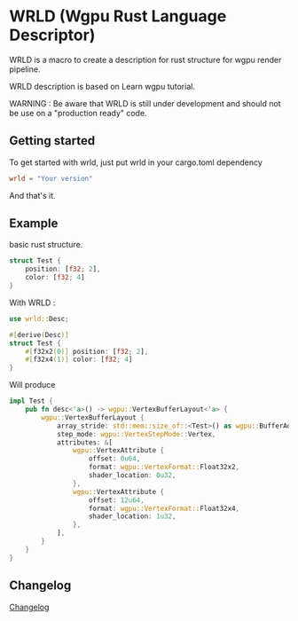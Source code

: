 # WRLD (Wgpu Rust Language Descriptor)

WRLD is a macro to create a description for rust structure for wgpu render pipeline.

WRLD description is based on Learn wgpu tutorial.

WARNING : Be aware that WRLD is still under development and should not be use on a "production ready" code.

## Getting started

To get started with wrld, just put wrld in your cargo.toml dependency
```toml
wrld = "Your version"
```
And that's it.

## Example

basic rust structure.
```rust
struct Test {
    position: [f32; 2],
    color: [f32; 4]
}
```
With WRLD : 
```rust
use wrld::Desc;

#[derive(Desc)]
struct Test {
    #[f32x2(0)] position: [f32; 2],
    #[f32x4(1)] color: [f32; 4]
}
```
Will produce
```rust
impl Test {
    pub fn desc<'a>() -> wgpu::VertexBufferLayout<'a> {
        wgpu::VertexBufferLayout {
            array_stride: std::mem::size_of::<Test>() as wgpu::BufferAddress,
            step_mode: wgpu::VertexStepMode::Vertex,
            attributes: &[
                wgpu::VertexAttribute {
                    offset: 0u64,
                    format: wgpu::VertexFormat::Float32x2,
                    shader_location: 0u32,
                },
                wgpu::VertexAttribute {
                    offset: 12u64,
                    format: wgpu::VertexFormat::Float32x4,
                    shader_location: 1u32,
                },
            ],
        }
    }
}
```

## Changelog

[Changelog](CHANGELOG.md)
